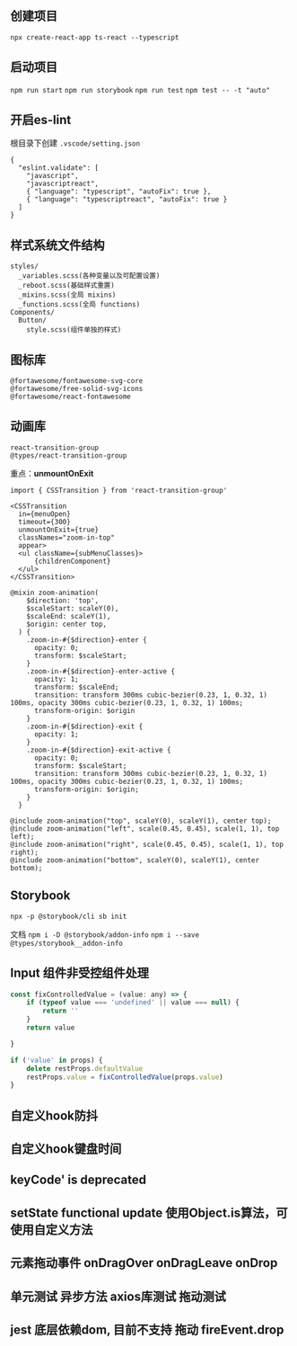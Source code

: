 ## 创建项目
`npx create-react-app ts-react --typescript`

## 启动项目
`npm run start`
`npm run storybook`
`npm run test`
`npm test -- -t "auto"`

## 开启es-lint

根目录下创建 `.vscode/setting.json`
```
{
  "eslint.validate": [
    "javascript",
    "javascriptreact",
    { "language": "typescript", "autoFix": true },
    { "language": "typescriptreact", "autoFix": true }
  ]
}
```

## 样式系统文件结构
```
styles/
  _variables.scss(各种变量以及可配置设置)
  _reboot.scss(基础样式重置)
  _mixins.scss(全局 mixins)
  _functions.scss(全局 functions)
Components/
  Button/
    style.scss(组件单独的样式)
```

## 图标库
```
@fortawesome/fontawesome-svg-core
@fortawesome/free-solid-svg-icons
@fortawesome/react-fontawesome
```

## 动画库
```
react-transition-group
@types/react-transition-group
```
重点：**unmountOnExit**
```
import { CSSTransition } from 'react-transition-group'

<CSSTransition 
  in={menuOpen} 
  timeout={300} 
  unmountOnExit={true}
  classNames="zoom-in-top" 
  appear>
  <ul className={subMenuClasses}>
      {childrenComponent}
  </ul>
</CSSTransition>
```

```
@mixin zoom-animation(
    $direction: 'top',
    $scaleStart: scaleY(0),
    $scaleEnd: scaleY(1),
    $origin: center top,
  ) {
    .zoom-in-#{$direction}-enter {
      opacity: 0;
      transform: $scaleStart;
    }
    .zoom-in-#{$direction}-enter-active {
      opacity: 1;
      transform: $scaleEnd;
      transition: transform 300ms cubic-bezier(0.23, 1, 0.32, 1) 100ms, opacity 300ms cubic-bezier(0.23, 1, 0.32, 1) 100ms;
      transform-origin: $origin
    }
    .zoom-in-#{$direction}-exit {
      opacity: 1;
    }
    .zoom-in-#{$direction}-exit-active {
      opacity: 0;
      transform: $scaleStart;
      transition: transform 300ms cubic-bezier(0.23, 1, 0.32, 1) 100ms, opacity 300ms cubic-bezier(0.23, 1, 0.32, 1) 100ms;
      transform-origin: $origin;
    }
  }

@include zoom-animation("top", scaleY(0), scaleY(1), center top);
@include zoom-animation("left", scale(0.45, 0.45), scale(1, 1), top left);
@include zoom-animation("right", scale(0.45, 0.45), scale(1, 1), top right);
@include zoom-animation("bottom", scaleY(0), scaleY(1), center bottom);

```

## Storybook
`npx -p @storybook/cli sb init`

文档
`npm i -D @storybook/addon-info`
`npm i --save @types/storybook__addon-info`

## Input 组件非受控组件处理
```js
const fixControlledValue = (value: any) => {
    if (typeof value === 'undefined' || value === null) {
        return ''
    }
    return value

}

if ('value' in props) {
    delete restProps.defaultValue
    restProps.value = fixControlledValue(props.value)
}
```

## 自定义hook防抖

## 自定义hook键盘时间

## keyCode' is deprecated

## setState functional update 使用Object.is算法，可使用自定义方法

## 元素拖动事件 onDragOver onDragLeave onDrop

## 单元测试 异步方法  axios库测试 拖动测试

## jest 底层依赖dom, 目前不支持 拖动  fireEvent.drop